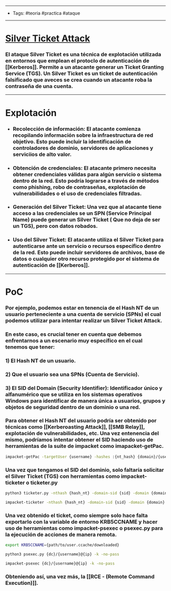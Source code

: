 ------
- Tags: #teoria #practica #ataque 
-----
# [Silver Ticket Attack](https://book.hacktricks.xyz/windows-hardening/active-directory-methodology/silver-ticket)
### El ataque **Silver Ticket** es una técnica de explotación utilizada en entornos que emplean el protoclo de autenticación de [[Kerberos]]. Permite a un atacante generar un Ticket Granting Service (TGS). Un **Silver Ticket** es un ticket de autenticación falsificado que aveces se crea cuando un atacante roba la contraseña de una cuenta.

----
# Explotación 

- ### **Recolección de información**: El atacante comienza recopilando información sobre la infraestructura de red objetivo. Esto puede incluir la identificación de controladores de dominio, servidores de aplicaciones y serviciios de alto valor.

- ### **Obtención de credenciales**: El atacante primero necesita obtener credenciales válidas para algún servicio o sistema dentro de la red. Esto podría lograrse a través de métodos como **phishing**, robo de contraseñas, explotación de vulnerabilidades o el uso de credenciales filtradas.

- ### **Generación del Silver Ticket**: Una vez que al atacante tiene acceso a las credenciales se un SPN (Service Principal Name) puede generar un **Silver Ticket** ( Que no deja de ser un TGS), pero con datos robados.

- ### **Uso del Silver Ticket**: El atacante utiliza el Silver Ticket para autenticarse ante un servicio o recursos específico dentro de la red. Esto puede incluir servidores de archivos, base de datos o cualquier otro recurso protegido por el sistema de autenticación de [[Kerberos]].

----
# PoC

### Por ejemplo, podemos estar en tenencia de el Hash NT de un usuario perteneciente a una cuenta de servicio (SPNs) el cual podemos utilizar para intentar realizar un **Silver Ticket Attack**. 
### En este caso, es crucial tener en cuenta que debemos enfrentarnos a un escenario muy específico en el cual tenemos que tener:
### **1)** El Hash NT de un usuario.
### **2)** Que el usuario sea una SPNs (Cuenta de Servicio).
### **3)** El SID del Domain (Security Identifier): Identificador único y alfanumérico que se utiliza en los sistemas operativos Windows para identificar de manera única a usuarios, grupos y objetos de seguridad dentro de un dominio o una red.

### Para obtener el Hash NT del usuario podría ser obtenido por técnicas como [[Kerberoasting Attack]], [[SMB Relay]], explotación de vulnerabilidades, etc. Una vez entenencia del mismo, podríamos intentar obtener el SID haciendo uso de herramientas de la suite de **impacket** como **imapacket-getPac**.

```bash
impacket-getPac -targetUser {username} -hashes :{nt_hash} {domain}/{username}
```
### Una vez que tengamos el SID del dominio, solo faltaría solicitar el **Silver Ticket** (TGS) con herramientas como **impacket-ticketer** o **ticketer.py**

```bash
python3 ticketer.py -nthash {hash_nt} -domain-sid {sid} -domain {domain} -spn {service}/{server} {user} 

impacket-ticketer -nthash {hash_nt} -domain-sid {sid} -domain {domain} -spn {service}/{server} {user} 
```
### Una vez obtenido el ticket, como siempre solo hace falta exportarlo con la variable de entorno **KRB5CCNAME** y hacer uso de herramientas como **impacket-psexec** o **psexec.py** para la ejecución de acciones de manera remota.

```bash
export KRB5CCNAME={path/to/user.ccache/downloaded}

python3 psexec.py {dc}/{username}@{ip} -k -no-pass

impacket-psexec {dc}/{username}@{ip} -k -no-pass
```
### Obteniendo así, una vez más, la [[RCE - (Remote Command Execution)]].
